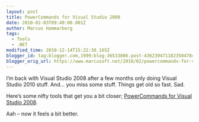```yaml
---
layout: post
title: PowerCommands for Visual Studio 2008
date: 2010-02-03T09:49:00.001Z
author: Marcus Hammarberg
tags:
  - Tools
  - .NET
modified_time: 2010-12-14T15:22:38.165Z
blogger_id: tag:blogger.com,1999:blog-36533086.post-4362394711823504784
blogger_orig_url: https://www.marcusoft.net/2010/02/powercommands-for-visual-studio-2008.html
---
```


I’m back with Visual Studio 2008 after a few months only doing Visual Studio 2010 stuff. And… you miss some stuff. Things get old so fast. Sad.

Here’s some nifty tools that get you a bit closer; <a href="http://code.msdn.microsoft.com/PowerCommands" target="_blank">PowerCommands for Visual Studio 2008</a>.

Aah – now it feels a bit better.
